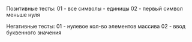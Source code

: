Позитивные тесты:
01 - все символы - единицы
02 - первый символ меньше нуля

Негативные тесты:
01 - нулевое кол-во элементов массива
02 - ввод буквенного значения
